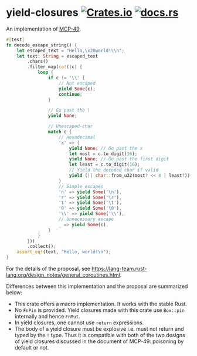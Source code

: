 # yield-closures [![Crates.io](https://img.shields.io/crates/v/yield-closures)](https://crates.io/crates/yield-closures) [![docs.rs](https://img.shields.io/docsrs/yield-closures)](https://docs.rs/yield-closures/)

An implementation of [MCP-49](https://github.com/rust-lang/lang-team/issues/49).

```rust
#[test]
fn decode_escape_string() {
    let escaped_text = "Hello,\x20world!\\n";
    let text: String = escaped_text
        .chars()
        .filter_map(co!(|c| {
            loop {
                if c != '\\' {
                    // Not escaped
                    yield Some(c);
                    continue;
                }

                // Go past the \
                yield None;

                // Unescaped-char
                match c {
                    // Hexadecimal
                    'x' => {
                        yield None; // Go past the x
                        let most = c.to_digit(16);
                        yield None; // Go past the first digit
                        let least = c.to_digit(16);
                        // Yield the decoded char if valid
                        yield (|| char::from_u32(most? << 4 | least?))()
                    }
                    // Simple escapes
                    'n' => yield Some('\n'),
                    'r' => yield Some('\r'),
                    't' => yield Some('\t'),
                    '0' => yield Some('\0'),
                    '\\' => yield Some('\\'),
                    // Unnecessary escape
                    _ => yield Some(c),
                }
            }
        }))
        .collect();
    assert_eq!(text, "Hello, world!\n");
}
```

For the details of the proposal, see https://lang-team.rust-lang.org/design_notes/general_coroutines.html.

Differences between this implementation and the proposal are summarized below:

- This crate offers a macro implementation. It works with the stable Rust.
- No `FnPin` is provided. Yield closures made with this crate use `Box::pin` internally and hence `FnMut`.
- In yield closures, one cannot use `return` expressions.
- The body of a yield closure must be explosive i.e. must not return and typed by the `!` type. Thus it is compatible with both of the two designs of yield closures discussed in the document of MCP-49: poisoning by default or not.
